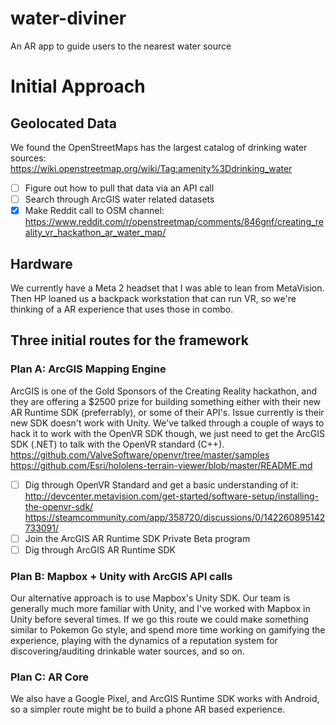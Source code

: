 # water-diviner
An AR app to guide users to the nearest water source

# Initial Approach

## Geolocated Data
We found the OpenStreetMaps has the largest catalog of drinking water sources: 
https://wiki.openstreetmap.org/wiki/Tag:amenity%3Ddrinking_water
- [ ] Figure out how to pull that data via an API call
- [ ] Search through ArcGIS water related datasets
- [x] Make Reddit call to OSM channel: https://www.reddit.com/r/openstreetmap/comments/846gnf/creating_reality_vr_hackathon_ar_water_map/

## Hardware
We currently have a Meta 2 headset that I was able to lean from MetaVision. Then HP loaned us a backpack workstation that can run VR,
so we're thinking of a AR experience that uses those in combo.

## Three initial routes for the framework

### Plan A: ArcGIS Mapping Engine
ArcGIS is one of the Gold Sponsors of the Creating Reality hackathon, and they are offering a $2500 prize for building something either 
with their new AR Runtime SDK (preferrably), or some of their API's. Issue currently is their new SDK doesn't work with Unity. 
We've talked through a couple of ways to hack it to work with the OpenVR SDK though, we just need to get the ArcGIS SDK (.NET) to talk
with the OpenVR standard (C++).  
https://github.com/ValveSoftware/openvr/tree/master/samples
https://github.com/Esri/hololens-terrain-viewer/blob/master/README.md
- [ ] Dig through OpenVR Standard and get a basic understanding of it:  
http://devcenter.metavision.com/get-started/software-setup/installing-the-openvr-sdk/ https://steamcommunity.com/app/358720/discussions/0/142260895142733091/
- [ ] Join the ArcGIS AR Runtime SDK Private Beta program
- [ ] Dig through ArcGIS AR Runtime SDK

### Plan B: Mapbox + Unity with ArcGIS API calls
Our alternative approach is to use Mapbox's Unity SDK. Our team is generally much more familiar with Unity, and I've worked with 
Mapbox in Unity before several times. If we go this route we could make something similar to Pokemon Go style, and spend more time working
on gamifying the experience, playing with the dynamics of a reputation system for discovering/auditing drinkable water sources, and so on.


### Plan C: AR Core
We also have a Google Pixel, and ArcGIS Runtime SDK works with Android, so a simpler route might be to build a phone AR based experience.
